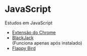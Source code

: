 # JavaScript
 Estudos em JavaScript
 
 <ul>
    <li>
        <a href="https://souzaigor499.github.io/javascript/FreeCode/class003/" target="_blank">Extensão do Chrome </a>
        </li>
    <li>
            <a href="https://souzaigor499.github.io/javascript/FreeCode/class002/" target="_blank">BlackJack </a> <aside>(Funciona apenas após instalado)</aside>
    </li>
    <li>
        <a href="https://souzaigor499.github.io/javascript/Flappy%20Bird/" target="_blank">Flappy Bird</a>
    </li>
</ul>

 

